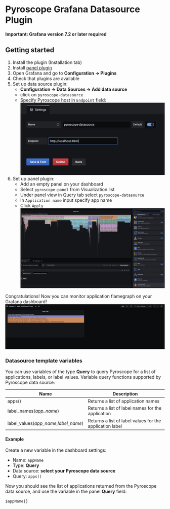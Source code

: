 # Pyroscope Grafana Datasource Plugin

**Important: Grafana version 7.2 or later required**

## Getting started

1. Install the plugin (Installation tab)
2. Install [panel plugin](https://grafana.com/grafana/plugins/pyroscope-panel/)
3. Open Grafana and go to **Configuration -> Plugins**
4. Check that plugins are available
5. Set up data source plugin:
   - **Configuration -> Data Sources -> Add data source**
   - click on `pyroscope-datasource`
   - Specify Pyroscope host in `Endpoint` field:
     ![endpoint](https://raw.githubusercontent.com/pyroscope-io/grafana-panel-plugin/main/docs/assets/endpoint.jpg)
6. Set up panel plugin:
   - Add an empty panel on your dashboard
   - Select `pyroscope-panel` from Visualization list
   - Under panel view in Query tab select `pyroscope-datasource`
   - In `Application name` input specify app name
   - Click `Apply`
     ![settings](https://raw.githubusercontent.com/pyroscope-io/grafana-panel-plugin/main/docs/assets/settings.jpg)

Congratulations! Now you can monitor application flamegraph on your Grafana dashboard!
![dashboard](https://raw.githubusercontent.com/pyroscope-io/grafana-panel-plugin/main/docs/assets/dashboard.jpg)

### Datasource template variables

You can use variables of the type **Query** to query Pyroscope for a list of applications, labels, or label values.
Variable query functions supported by Pyroscope data source:

| Name                                  | Description                                              |
| ------------------------------------- | -------------------------------------------------------- |
| apps()                                | Returns a list of application names                      |
| label_names(_app_name_)               | Returns a list of label names for the application        |
| label_values(_app_name_,_label_name_) | Returns a list of label values for the application label |

#### Example

Create a new variable in the dashboard settings:

- Name: `appName`
- Type: **Query**
- Data source: **select your Pyroscope data source**
- Query: `apps()`

Now you should see the list of applications returned from the Pyroscope data source, and use the variable in the panel **Query** field:

```
$appName{}
```
